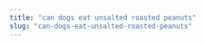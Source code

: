 ```yaml
---
title: "can dogs eat unsalted roasted peanuts"
slug: "can-dogs-eat-unsalted-roasted-peanuts"
---
```


